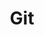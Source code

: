 ---
title: "Git"
level: 3
category: "tool"
tags: 
  - "web-dev"
  - "ios"
  - "server"
description: "Git is my preferred source control tool, which I have made use of extensively both for work and personal projects. While merge conflicts are not an issue for personal projects, Git proved to be extremely useful for work projects, since multiple people work on the same codebase at the same time and are likely to affect each other. Git's great automated merge conflict tools, rebasing tools (ability to pick, reword, squash, and ignore commits), and the ability to revert to previous commits and even actions (e.g. can revert an accidental rebase) makes it a must have a tool for all developers."
lastUsed: "Recently"
---